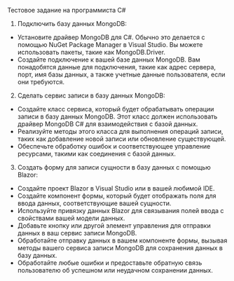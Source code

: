 Тестовое задание на программиста C#

1. Подключить базу данных MongoDB:
- Установите драйвер MongoDB для C#. Обычно это делается с
помощью NuGet Package Manager в Visual Studio. Вы можете
использовать пакеты, такие как MongoDB.Driver.
- Создайте подключение к вашей базе данных MongoDB. Вам
понадобятся данные для подключения, такие как адрес сервера,
порт, имя базы данных, а также учетные данные пользователя,
если они требуются.
2. Сделать сервис записи в базу данных MongoDB:
- Создайте класс сервиса, который будет обрабатывать операции
записи в базу данных MongoDB. Этот класс должен использовать
драйвер MongoDB C# для взаимодействия с базой данных.
- Реализуйте методы этого класса для выполнения операций
записи, таких как добавление новой записи или обновление
существующей.
- Обеспечьте обработку ошибок и соответствующее управление
ресурсами, такими как соединения с базой данных.
3. Создать форму для записи сущности в базу данных с помощью Blazor:
- Создайте проект Blazor в Visual Studio или в вашей любимой IDE.
- Создайте компонент формы, который будет отображать поля для
ввода данных, соответствующие вашей сущности.
- Используйте привязку данных Blazor для связывания полей ввода
с свойствами вашей модели данных.
- Добавьте кнопку или другой элемент управления для отправки
данных в ваш сервис записи MongoDB.
- Обработайте отправку данных в вашем компоненте формы,
вызывая методы вашего сервиса записи MongoDB для сохранения
данных в базу данных.
- Обработайте любые ошибки и предоставьте обратную связь
пользователю об успешном или неудачном сохранении данных.
